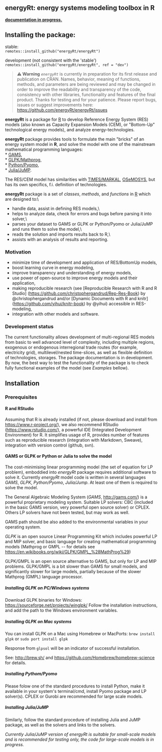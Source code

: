 ## energyRt: energy systems modeling toolbox in R

[**documentation in progress.**](https://energyrt.github.io/book/)

## Installing the package:  
stable:  
`remotes::install_github("energyRt/energyRt")` 

development (not consistent with the 'stable')
`remotes::install_github("energyRt/energyRt", ref = "dev")` 

> **⚠️ Warning** *`energyRt`* is currently in preparation for its first release and publication on CRAN. Names, behavior, meaning of functions, methods, and parameters are being reviewed and may be changed in order to improve the readability and transparency of the code, consistency with other libraries, functionality and features of the final product. Thanks for testing and for your patience. Please report bugs, issues or suggest improvements here: <https://github.com/energyRt/energyRt/issues>

**energyRt** is a package for [R](https://www.r-project.org/) to develop Reference Energy System (RES) models (also known as Capacity Expansion Models (CEM), or "Bottom-Up" technological energy models), and analyze energy-technologies.

**energyRt** package provides tools to formulate the main "bricks" of an energy system model in **R**, and solve the model with one of the mainstream mathematical programming languages:\
\* [GAMS](http://www.gams.com/),\
\* [GLPK/Mathprog](https://www.gnu.org/software/glpk/),\
\* [Python/Pyomo](http://www.pyomo.org/),\
\* [Julia/JuMP](http://www.juliaopt.org/JuMP.jl/stable/).

The RES/CEM model has similarities with [TIMES/MARKAL](http://iea-etsap.org/web/tools.asp), [OSeMOSYS](http://www.osemosys.org/), but has its own specifics, f.i. definition of technologies.

**energyRt** package is a set of *classes*, *methods*, and *functions* in [R](https://www.r-project.org/) which are designed to:\
- handle data, assist in defining RES models,\
- helps to analyze data, check for errors and bugs before parsing it into solver,\
- parses your dataset to GAMS or GLPK or Python/Pyomo or Julia/JuMP and runs them to solve the model,\
- reads the solution and imports results back to R,\
- assists with an analysis of results and reporting.

### Motivation

-   minimize time of development and application of RES/BottomUp models,
-   boost learning curve in energy modeling,
-   improve transparency and understanding of energy models,
-   use power of open-source to improve energy models and their application,
-   making reproducible research (see [Reproducible Research with R and R Studio] (<https://github.com/christophergandrud/Rep-Res-Book>) by @christophergandrud and/or [Dynamic Documents with R and knitr] (<https://github.com/yihui/knitr-book>) by @yihui) accessible in RES-modeling,
-   integration with other models and software.

### Development status

The current functionality allows development of multi-regional RES models from basic to well advanced level of complexity, including multiple regions, exogenous or endogenous interregional trade routes (for example, electricity grid), multilevel/nested time-slices, as well as flexible definition of technologies, storages. The package documentation is in development. By now, the best way to test the functionality of the package is to check fully functional examples of the model (see *Examples* bellow).

## Installation

### Prerequisites

#### R and RStudio

Assuming that R is already installed (if not, please download and install from <https://www.r-project.org/>), we also recommend RStudio (<https://www.rstudio.com/>), a powerful IDE (Integrated Development Environment) for R. It simplifies usage of R, provides number of features such as reproducible research (integration with Markdown, Sweave), integration with version control (github, svn).

#### GAMS or GLPK or Python or Julia to solve the model

The cost-minimising linear programming model (the set of equation for LP problem), emboddied into *energyRt* package requires additional software to solve it. Currently *energyRt* model code is written in several languages *GAMS*, *GLPK*, *Python/Pyomo*, *Julia/Jump*. At least one of them is required to solve the model.

The General Algebraic Modeling System (*GAMS*, <http://gams.com/>) is a powerful proprietary modeling system. Suitable LP solvers: CBC (included in the basic GAMS version, very powerful open source solver) or CPLEX. Others LP solvers have not been tested, but may work as well.

GAMS path should be also added to the environmental variables in your operating system.

*GLPK* is an open source Linear Programming Kit which includes powerful LP and MIP solver, and basic language for creating mathematical programming models (Mathprog or GMPL -- for details see <https://en.wikibooks.org/wiki/GLPK/GMPL_%28MathProg%29>)

GLPK/GMPL is an open source alternative to GAMS, but only for LP and MIP problems. GLPK/GMPL is a bit slower than GAMS for small models, and significantly slower for large models, partially because of the slower Mathprog (GMPL) language processor.

##### Installing GLPK on PC/Windows systems

Download GLPK binaries for Windows: <https://sourceforge.net/projects/winglpk/> Follow the installation instructions, and add the path to the Windows environment variables.

##### Installing GLPK on Mac systems

You can install GLPK on a Mac using Homebrew or MacPorts:
`brew install glpk`
or
`sudo port install glpk`

Response from `glpsol` will be an indicator of successful installation.

See: <http://brew.sh/> and <https://github.com/Homebrew/homebrew-science> for details.

##### Installing Pythom/Pyomo

Please folow one of the standard procedures to install Python, make it available in your system's terminal/cmd, install Pyomo package and LP solver(s). CPLEX or Gurobi are recommended for large scale models.

##### Installing Julia/JuMP

Similarly, follow the standard procedure of installing Julia and JuMP package, as well as the solvers and links to the solvers. 

*Currently Julia/JuMP version of energyRt is suitable for small-scale models and is recommended for testing only, the code for large-scale models is in progress.*


